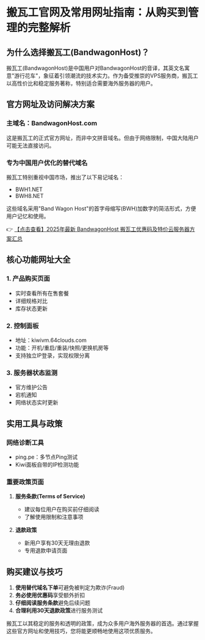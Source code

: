 # 搬瓦工官网及常用网址指南：从购买到管理的完整解析

## 为什么选择搬瓦工(BandwagonHost)？

搬瓦工(BandwagonHost)是中国用户对BandwagonHost的音译，其英文名寓意"游行花车"，象征着引领潮流的技术实力。作为备受推崇的VPS服务商，搬瓦工以高性价比和稳定服务著称，特别适合需要海外服务器的用户。

## 官方网址及访问解决方案

### 主域名：BandwagonHost.com
这是搬瓦工的正式官方网址，而非中文拼音域名。但由于网络限制，中国大陆用户可能无法直接访问。

### 专为中国用户优化的替代域名
搬瓦工特别重视中国市场，推出了以下易记域名：
- BWH1.NET
- BWH8.NET

这些域名采用"Band Wagon Host"的首字母缩写(BWH)加数字的简洁形式，方便用户记忆和使用。

👉 [【点击查看】2025年最新 BandwagonHost 搬瓦工优惠码及特价云服务器方案汇总](https://bit.ly/banwagon)

## 核心功能网址大全

### 1. 产品购买页面
- 实时查看所有在售套餐
- 详细规格对比
- 库存状态更新

### 2. 控制面板
- 地址：kiwivm.64clouds.com
- 功能：开机/重启/重装/快照/更换机房等
- 支持独立IP登录，实现权限分离

### 3. 服务器状态监测
- 官方维护公告
- 宕机通知
- 网络状态实时更新

## 实用工具与政策

### 网络诊断工具
- ping.pe：多节点Ping测试
- Kiwi面板自带的IP检测功能

### 重要政策页面
1. **服务条款(Terms of Service)**
   - 建议每位用户在购买前仔细阅读
   - 了解使用限制和注意事项

2. **退款政策**
   - 新用户享有30天无理由退款
   - 专用退款申请页面

## 购买建议与技巧

1. **使用替代域名下单**可避免被判定为欺诈(Fraud)
2. **务必使用优惠码**享受额外折扣
3. **仔细阅读服务条款**避免后续问题
4. **合理利用30天退款政策**进行服务测试

搬瓦工以其稳定的服务和透明的政策，成为众多用户海外服务器的首选。通过掌握这些官方网址和使用技巧，您将能更顺畅地使用这项优质服务。